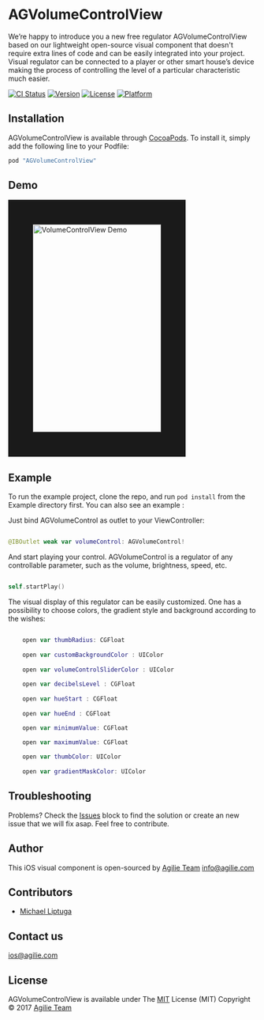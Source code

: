 # AGVolumeControlView

  We’re happy to introduce you a new free regulator AGVolumeControlView based on our lightweight open-source visual component that doesn't require extra lines of code and can be easily integrated into your project.
Visual regulator can be connected to a player or other smart house’s device making the process of controlling the level of a particular characteristic much easier.

[![CI Status](http://img.shields.io/travis/liptugamichael@gmail.com/AGVolumeControlView.svg?style=flat)](https://travis-ci.org/liptugamichael@gmail.com/AGVolumeControlView)
[![Version](https://img.shields.io/cocoapods/v/AGVolumeControlView.svg?style=flat)](http://cocoapods.org/pods/AGVolumeControlView)
[![License](https://img.shields.io/cocoapods/l/AGVolumeControlView.svg?style=flat)](http://cocoapods.org/pods/AGVolumeControlView)
[![Platform](https://img.shields.io/cocoapods/p/AGVolumeControlView.svg?style=flat)](http://cocoapods.org/pods/AGVolumeControlView)

## Installation

AGVolumeControlView is available through [CocoaPods](http://cocoapods.org). To install
it, simply add the following line to your Podfile:

```ruby
pod "AGVolumeControlView"
```

## Demo

<img src="https://user-images.githubusercontent.com/4165054/26985499-5b9356c4-4d4c-11e7-8a6c-d61953558ebf.gif" alt="VolumeControlView Demo" height="420" width="260" border ="50">

## Example

To run the example project, clone the repo, and run `pod install` from the Example directory first.
You can also see an example :

Just bind AGVolumeControl as outlet to your ViewController:

````swift

@IBOutlet weak var volumeControl: AGVolumeControl!

````

And start playing your control. AGVolumeControl is a regulator of any controllable parameter, such as the volume, brightness, speed, etc.

````swift

self.startPlay()

````

The visual display of this regulator can be easily customized. One has a possibility to choose colors, the gradient style and background according to the wishes:

````swift

    open var thumbRadius: CGFloat
    
    open var customBackgroundColor : UIColor
    
    open var volumeControlSliderColor : UIColor
    
    open var decibelsLevel : CGFloat
    
    open var hueStart : CGFloat
    
    open var hueEnd : CGFloat

    open var minimumValue: CGFloat

    open var maximumValue: CGFloat
    
    open var thumbColor: UIColor
    
    open var gradientMaskColor: UIColor
````

## Troubleshooting
Problems? Check the [Issues](https://github.com/agilie/AGVolumeControlView/issues) block
to find the solution or create an new issue that we will fix asap. Feel free to contribute.


## Author
This iOS visual component is open-sourced by [Agilie Team](https://www.agilie.com) <info@agilie.com>


## Contributors
- [Michael Liptuga](https://github.com/Liptuga-Michael)


## Contact us
<ios@agilie.com>

## License

AGVolumeControlView is available under
The [MIT](LICENSE.md) License (MIT) Copyright © 2017 [Agilie Team](https://www.agilie.com) 
